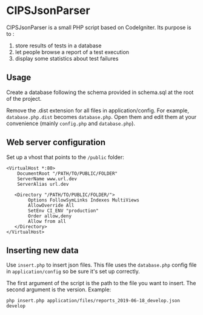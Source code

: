 # CIPSJsonParser

CIPSJsonParser is a small PHP script based on CodeIgniter. Its purpose is to :
1. store results of tests in a database
2. let people browse a report of a test execution
3. display some statistics about test failures

## Usage

Create a database following the schema provided in schema.sql at the root of the project.

Remove the .dist extension for all files in application/config. For example, `database.php.dist` becomes `database.php`.
Open them and edit them at your convenience (mainly `config.php` and `database.php`).

## Web server configuration

Set up a vhost that points to the `/public` folder:

```
<VirtualHost *:80>
    DocumentRoot "/PATH/TO/PUBLIC/FOLDER"
    ServerName www.url.dev
    ServerAlias url.dev

   <Directory "/PATH/TO/PUBLIC/FOLDER/">
        Options FollowSymLinks Indexes MultiViews
        AllowOverride All
        SetEnv CI_ENV "production"
        Order allow,deny
        Allow from all
   </Directory>
</VirtualHost>
```


## Inserting new data

Use `insert.php` to insert json files. This file uses the `database.php` config file in `application/config` so be sure it's set up correctly.
 
The first argument of the script is the path to the file you want to insert. The second argument is the version. Example:

```
php insert.php application/files/reports_2019-06-18_develop.json develop
```